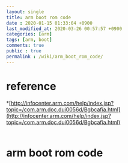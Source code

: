 ```yaml
---
layout: single
title: arm boot rom code
date : 2020-01-15 01:33:04 +0900
last_modified_at: 2020-03-26 00:57:57 +0900
categories: [arm]
tags: [arm, boot]
comments: true
public : true
permalink : /wiki/arm_boot_rom_code/
---
```

# reference
  *[http://infocenter.arm.com/help/index.jsp?topic=/com.arm.doc.dui0056d/Bgbcafia.html](http://infocenter.arm.com/help/index.jsp?topic=/com.arm.doc.dui0056d/Bgbcafia.html)
<br />
<br />

# arm boot rom code
